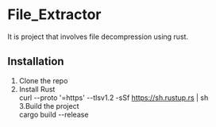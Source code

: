 # File_Extractor
It is project that involves file decompression using rust.

## Installation
1. Clone the repo
2. Install Rust</br>
curl --proto '=https' --tlsv1.2 -sSf https://sh.rustup.rs | sh</br>
3.Build the project</br>
cargo build --release
